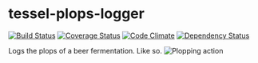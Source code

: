 # tessel-plops-logger
[![Build Status](https://travis-ci.org/eiriksm/tessel-plops-logger.svg?branch=master)](https://travis-ci.org/eiriksm/tessel-plops-logger)
[![Coverage Status](http://img.shields.io/coveralls/eiriksm/tessel-plops-logger.svg)](https://coveralls.io/r/eiriksm/tessel-plops-logger?branch=master)
[![Code Climate](http://img.shields.io/codeclimate/github/eiriksm/tessel-plops-logger.svg)](https://codeclimate.com/github/eiriksm/tessel-plops-logger)
[![Dependency Status](https://david-dm.org/eiriksm/tessel-plops-logger.svg?theme=shields.io)](https://david-dm.org/eiriksm/tessel-plops-logger)

Logs the plops of a beer fermentation. Like so.
![Plopping action](https://raw.github.com/eiriksm/tessel-plops-logger/master/plops.gif)
